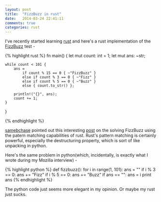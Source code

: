 ```yaml
---
layout: post
title:  "FizzBuzz in rust"
date:   2014-03-24 22:41:11
comments: true
categories: rust
---
```


I've recently started learning [rust](http://www.rust-lang.org/) and
here's a rust implementation of the [FizzBuzz](http://c2.com/cgi/wiki?FizzBuzzTest)
test -


{% highlight rust %}
fn main() {
    let mut count: int = 1;
    let mut ans: ~str;
    
    while count < 101 {
        ans =
            if count % 15 == 0 { ~"FizzBuzz" }
            else if count % 3 == 0 { ~"Fizz" }
            else if count % 5 == 0 { ~"Buzz" }
            else { count.to_str() };

        println!("{}", ans);
        count += 1;
    }
}

{% endhighlight %}

[samebchase](http://codesurfers.net/~samuel/) pointed out this
interesting [post](http://composition.al/blog/2013/03/02/fizzbuzz-revisited/)
on the solving FizzBuzz using the patern matching capabilities of
rust. Rust's pattern matching is certainly powerful, especially the
destructuring property, which is sort of like unpacking in python.

Here's the same problem in python(which, incidentally, is exactly what I
wrote during my Mozilla interview) - 

{% highlight python %}
def fizzbuzz():
    for i in range(1, 101):
        ans = ""
        if i % 3 == 0:
            ans += "Fizz"
        if i % 5 == 0:
            ans += "Buzz"
        if ans == "":
            ans = i
        print ans
{% endhighlight %}

The python code just seems more elegant in my opinion. Or maybe my rust just sucks.
